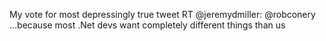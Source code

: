 <!--
id: 382698238
link: http://kevinisom.info/post/382698238/my-vote-for-most-depressingly-true-tweet-rt
slug: my-vote-for-most-depressingly-true-tweet-rt
date: Thu Feb 11 2010 13:30:49 GMT+1300 (NZDT)
raw: {"blog_name":"kevinisom","id":382698238,"post_url":"http://kevinisom.info/post/382698238/my-vote-for-most-depressingly-true-tweet-rt","slug":"my-vote-for-most-depressingly-true-tweet-rt","type":"text","date":"2010-02-11 00:30:49 GMT","timestamp":1265848249,"state":"published","format":"html","reblog_key":"5Cz7fLZ7","tags":[],"short_url":"http://tmblr.co/Zw68YyMpuB_","highlighted":[],"feed_item":"http://twitter.com/kev_nz/statuses/8920008155","from_feed_id":"650289","note_count":0,"title":null,"body":"<p>My vote for most depressingly true tweet RT @jeremydmiller: @robconery &#8230;because most .Net devs want completely different things than us</p>"}
publish: 2010-02-011
tags: 
title: null
-->


My vote for most depressingly true tweet RT @jeremydmiller: @robconery
…because most .Net devs want completely different things than us



